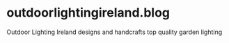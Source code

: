 # outdoorlightingireland.blog
Outdoor Lighting Ireland designs and handcrafts top quality garden lighting

